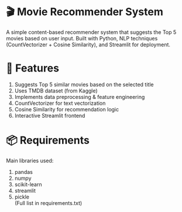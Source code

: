 # 🎬 Movie Recommender System
A simple content-based recommender system that suggests the Top 5 movies based on user input.
Built with Python, NLP techniques (CountVectorizer + Cosine Similarity), and Streamlit for deployment.

# 📌 Features
1. Suggests Top 5 similar movies based on the selected title
2. Uses TMDB dataset (from Kaggle)
3. Implements data preprocessing & feature engineering
4. CountVectorizer for text vectorization
5. Cosine Similarity for recommendation logic
6. Interactive Streamlit frontend

# 📦 Requirements
Main libraries used:
1. pandas
2. numpy
3. scikit-learn
4. streamlit
5. pickle<br>
(Full list in requirements.txt)
